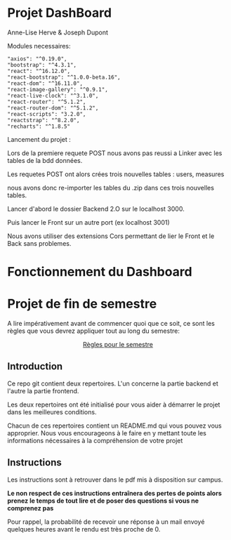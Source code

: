 # Projet DashBoard

Anne-Lise Herve & Joseph Dupont


Modules necessaires:

    "axios": "^0.19.0",
    "bootstrap": "^4.3.1",
    "react": "^16.12.0",
    "react-bootstrap": "^1.0.0-beta.16",
    "react-dom": "^16.11.0",
    "react-image-gallery": "^0.9.1",
    "react-live-clock": "^3.1.0",
    "react-router": "^5.1.2",
    "react-router-dom": "^5.1.2",
    "react-scripts": "3.2.0",
    "reactstrap": "^8.2.0",
    "recharts": "^1.8.5"

Lancement du projet :

Lors de la premiere requete POST nous avons pas reussi a Linker avec les tables de la bdd données.

Les requetes POST ont alors crées trois nouvelles tables : users, measures

nous avons donc re-importer les tables du .zip dans ces trois nouvelles tables.



Lancer d'abord le dossier Backend 2.O sur le localhost 3000.


Puis lancer le Front sur un autre port (ex localhost 3001)

Nous avons utiliser des extensions Cors permettant de lier le Front et le Back sans problemes.



# Fonctionnement du Dashboard






# Projet de fin de semestre

A lire impérativement avant de commencer quoi que ce soit, ce sont les règles que vous devrez appliquer tout au long du semestre:

<p align="center">
 <a href="https://github.com/clementAC/Instructions-Technologies-Web-OCRES-Ing4/blob/master/README.md">Règles pour le semestre</a>
</p>

## Introduction

Ce repo git contient deux repertoires. L'un concerne la partie backend et l'autre la partie frontend.

Les deux repertoires ont été initialisé pour vous aider à démarrer le projet dans les meilleures conditions.

Chacun de ces repertoires contient un README.md qui vous pouvez vous approprier. Nous vous encourageons à le faire en y mettant toute les informations nécessaires à la compréhension de votre projet

## Instructions

Les instructions sont à retrouver dans le pdf mis à disposition sur campus.

**Le non respect de ces instructions entraînera des pertes de points alors prenez le temps de tout lire et de poser des questions si vous ne comprenez pas**

Pour rappel, la probabilité de recevoir une réponse à un mail envoyé quelques heures avant le rendu est très proche de 0.
